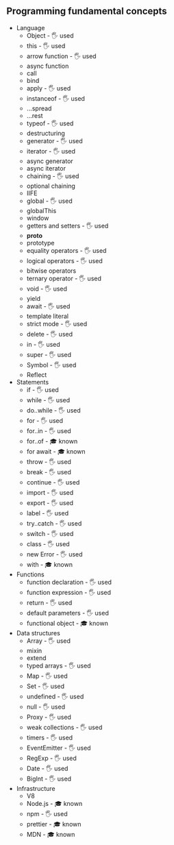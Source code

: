 ## Programming fundamental concepts

- Language
  - Object - 🖐️ used
  - this - 🖐️ used
  - arrow function - 🖐️ used
  - async function 
  - call
  - bind
  - apply - 🖐️ used
  - instanceof - 🖐️ used
  - ...spread
  - ...rest
  - typeof - 🖐️ used
  - destructuring
  - generator - 🖐️ used
  - iterator - 🖐️ used
  - async generator
  - async iterator
  - chaining - 🖐️ used
  - optional chaining
  - IIFE
  - global - 🖐️ used
  - globalThis
  - window
  - getters and setters - 🖐️ used
  - __proto__
  - prototype
  - equality operators - 🖐️ used
  - logical operators - 🖐️ used
  - bitwise operators
  - ternary operator - 🖐️ used
  - void - 🖐️ used
  - yield
  - await - 🖐️ used
  - template literal
  - strict mode - 🖐️ used
  - delete - 🖐️ used
  - in - 🖐️ used
  - super - 🖐️ used
  - Symbol - 🖐️ used
  - Reflect
- Statements
  - if - 🖐️ used
  - while - 🖐️ used
  - do..while - 🖐️ used
  - for - 🖐️ used
  - for..in - 🖐️ used
  - for..of - 🎓 known
  - for await - 🎓 known
  - throw - 🖐️ used
  - break - 🖐️ used
  - continue - 🖐️ used
  - import - 🖐️ used
  - export - 🖐️ used
  - label - 🖐️ used
  - try..catch - 🖐️ used
  - switch - 🖐️ used
  - class - 🖐️ used
  - new Error - 🖐️ used
  - with - 🎓 known
- Functions
  - function declaration - 🖐️ used
  - function expression - 🖐️ used
  - return - 🖐️ used
  - default parameters - 🖐️ used
  - functional object - 🎓 known
- Data structures
  - Array - 🖐️ used
  - mixin
  - extend
  - typed arrays - 🖐️ used
  - Map - 🖐️ used
  - Set - 🖐️ used
  - undefined - 🖐️ used
  - null - 🖐️ used
  - Proxy - 🖐️ used
  - weak collections - 🖐️ used
  - timers - 🖐️ used
  - EventEmitter - 🖐️ used
  - RegExp - 🖐️ used
  - Date - 🖐️ used
  - BigInt - 🖐️ used
- Infrastructure
  - V8
  - Node.js - 🎓 known 
  - npm - 🖐️ used
  - prettier - 🎓 known
  - MDN - 🎓 known

